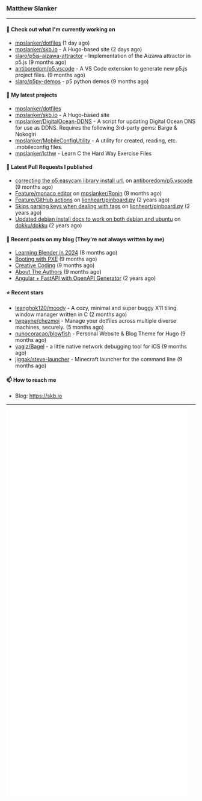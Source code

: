 ### Matthew Slanker
---
#### 👷 Check out what I'm currently working on

- [mpslanker/dotfiles](https://github.com/mpslanker/dotfiles) (1 day ago)
- [mpslanker/skb.io](https://github.com/mpslanker/skb.io) - A Hugo-based site (2 days ago)
- [slaro/p5js-aizawa-attractor](https://github.com/slaro/p5js-aizawa-attractor) - Implementation of the Aizawa attractor in p5.js (9 months ago)
- [antiboredom/p5.vscode](https://github.com/antiboredom/p5.vscode) - A VS Code extension to generate new p5.js project files. (9 months ago)
- [slaro/p5py-demos](https://github.com/slaro/p5py-demos) - p5 python demos (9 months ago)

#### 🌱 My latest projects

- [mpslanker/dotfiles](https://github.com/mpslanker/dotfiles)
- [mpslanker/skb.io](https://github.com/mpslanker/skb.io) - A Hugo-based site
- [mpslanker/DigitalOcean-DDNS](https://github.com/mpslanker/DigitalOcean-DDNS) - A script for updating Digital Ocean DNS for use as DDNS.  Requires the following 3rd-party gems: Barge &amp; Nokogiri
- [mpslanker/MobileConfigUtility](https://github.com/mpslanker/MobileConfigUtility) - A utility for created, reading, etc. .mobileconfig files.
- [mpslanker/lcthw](https://github.com/mpslanker/lcthw) - Learn C the Hard Way Exercise Files

#### 🔨 Latest Pull Requests I published

- [correcting the p5.easycam library install url.](https://github.com/antiboredom/p5.vscode/pull/62) on [antiboredom/p5.vscode](https://github.com/antiboredom/p5.vscode) (9 months ago)
- [Feature/monaco editor](https://github.com/mpslanker/Ronin/pull/1) on [mpslanker/Ronin](https://github.com/mpslanker/Ronin) (9 months ago)
- [Feature/GitHub actions](https://github.com/lionheart/pinboard.py/pull/30) on [lionheart/pinboard.py](https://github.com/lionheart/pinboard.py) (2 years ago)
- [Skips parsing keys when dealing with tags](https://github.com/lionheart/pinboard.py/pull/28) on [lionheart/pinboard.py](https://github.com/lionheart/pinboard.py) (2 years ago)
- [Updated debian install docs to work on both debian and ubuntu](https://github.com/dokku/dokku/pull/5658) on [dokku/dokku](https://github.com/dokku/dokku) (2 years ago)

#### 📜 Recent posts on my blog (They're not always written by me) 

- [Learning Blender in 2024](https://skb.io/posts/blender-getting-started/) (8 months ago)
- [Booting with PXE](https://skb.io/posts/booting-with-pxe/) (9 months ago)
- [Creative Coding](https://skb.io/posts/generative-art/) (9 months ago)
- [About The Authors](https://skb.io/about/) (9 months ago)
- [Angular &#43; FastAPI with OpenAPI Generator](https://skb.io/posts/ng&#43;fastapi/) (2 years ago)

#### ⭐ Recent stars

- [leanghok120/moody](https://github.com/leanghok120/moody) - A cozy, minimal and super buggy X11 tiling window manager written in C (2 months ago)
- [twpayne/chezmoi](https://github.com/twpayne/chezmoi) - Manage your dotfiles across multiple diverse machines, securely. (5 months ago)
- [nunocoracao/blowfish](https://github.com/nunocoracao/blowfish) - Personal Website &amp; Blog Theme for Hugo (9 months ago)
- [yagiz/Bagel](https://github.com/yagiz/Bagel) - a little native network debugging tool for iOS (9 months ago)
- [jiggak/steve-launcher](https://github.com/jiggak/steve-launcher) - Minecraft launcher for the command line (9 months ago)

#### 📫 How to reach me
- Blog: https://skb.io
---
<img src="https://raw.githubusercontent.com/mpslanker/mpslanker/main/github-metrics.svg">